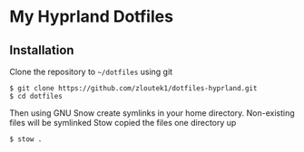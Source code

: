 # My Hyprland Dotfiles

## Installation

Clone the repository to `~/dotfiles` using git

```
$ git clone https://github.com/zloutek1/dotfiles-hyprland.git
$ cd dotfiles
```

Then using GNU Snow create symlinks in your home directory. Non-existing files will be symlinked
Stow copied the files one directory up

```
$ stow .
```
